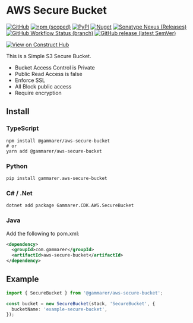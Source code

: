 # AWS Secure Bucket

[![GitHub](https://img.shields.io/github/license/gammarer/aws-secure-bucket?style=flat-square)](https://github.com/gammarer/aws-secure-bucket/blob/main/LICENSE)
[![npm (scoped)](https://img.shields.io/npm/v/@gammarer/aws-secure-bucket?style=flat-square)](https://www.npmjs.com/package/@gammarer/aws-secure-bucket)
[![PyPI](https://img.shields.io/pypi/v/gammarer.aws-secure-bucket?style=flat-square)](https://pypi.org/project/gammarer.aws-secure-bucket/)
[![Nuget](https://img.shields.io/nuget/v/Gammarer.CDK.AWS.SecureBucket?style=flat-square)](https://www.nuget.org/packages/Gammarer.CDK.AWS.SecureBucket/)
[![Sonatype Nexus (Releases)](https://img.shields.io/nexus/r/com.gammarer/aws-secure-bucket?server=https%3A%2F%2Fs01.oss.sonatype.org%2F&style=flat-square)](https://s01.oss.sonatype.org/content/repositories/releases/com/gammarer/aws-secure-bucket/)
[![GitHub Workflow Status (branch)](https://img.shields.io/github/actions/workflow/status/gammarer/aws-secure-bucket/release.yml?branch=main&label=release&style=flat-square)](https://github.com/gammarer/aws-secure-bucket/actions/workflows/release.yml)
[![GitHub release (latest SemVer)](https://img.shields.io/github/v/release/gammarer/aws-secure-bucket?sort=semver&style=flat-square)](https://github.com/gammarer/aws-secure-bucket/releases)

[![View on Construct Hub](https://constructs.dev/badge?package=@gammarer/aws-secure-bucket)](https://constructs.dev/packages/@gammarer/aws-secure-bucket)

This is a Simple S3 Secure Bucket.

- Bucket Access Control is Private
- Public Read Access is false
- Enforce SSL
- All Block public access
- Require encryption

## Install

### TypeScript

```shell
npm install @gammarer/aws-secure-bucket
# or
yarn add @gammarer/aws-secure-bucket
```

### Python

```shell
pip install gammarer.aws-secure-bucket
```

### C# / .Net

```shell
dotnet add package Gammarer.CDK.AWS.SecureBucket
```

### Java

Add the following to pom.xml:

```xml
<dependency>
  <groupId>com.gammarer</groupId>
  <artifactId>aws-secure-bucket</artifactId>
</dependency>
```

## Example

```typescript
import { SecureBucket } from '@gammarer/aws-secure-bucket';

const bucket = new SecureBucket(stack, 'SecureBucket', {
  bucketName: 'example-secure-bucket',
});

```

